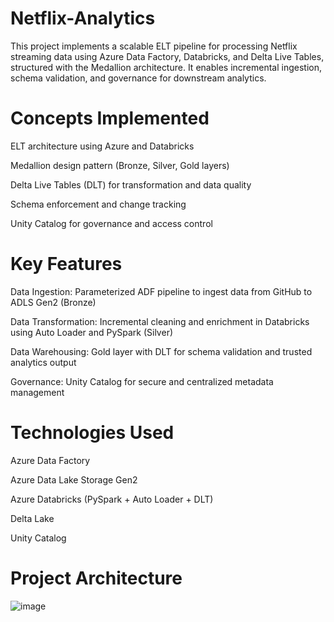 # Netflix-Analytics

This project implements a scalable ELT pipeline for processing Netflix streaming data using Azure Data Factory, Databricks, and Delta Live Tables, structured with the Medallion architecture. It enables incremental ingestion, schema validation, and governance for downstream analytics.

# Concepts Implemented

ELT architecture using Azure and Databricks

Medallion design pattern (Bronze, Silver, Gold layers)

Delta Live Tables (DLT) for transformation and data quality

Schema enforcement and change tracking

Unity Catalog for governance and access control

# Key Features

Data Ingestion: Parameterized ADF pipeline to ingest data from GitHub to ADLS Gen2 (Bronze)

Data Transformation: Incremental cleaning and enrichment in Databricks using Auto Loader and PySpark (Silver)

Data Warehousing: Gold layer with DLT for schema validation and trusted analytics output

Governance: Unity Catalog for secure and centralized metadata management

# Technologies Used

Azure Data Factory

Azure Data Lake Storage Gen2

Azure Databricks (PySpark + Auto Loader + DLT)

Delta Lake

Unity Catalog

# Project Architecture

![image](https://github.com/user-attachments/assets/6a72a35e-4bf0-4799-b161-019074a5c6f7)

